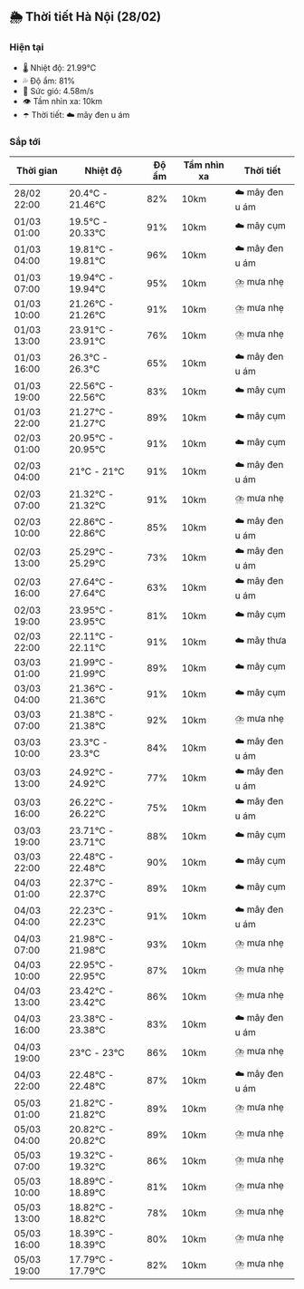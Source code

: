 ## 🌦️ Thời tiết Hà Nội (28/02)

### Hiện tại

- 🌡️ Nhiệt độ: 21.99℃
- 💦 Độ ẩm: 81%
- 💨 Sức gió: 4.58m/s
- 👁️ Tầm nhìn xa: 10km
- ☂️ Thời tiết: ☁️ mây đen u ám

### Sắp tới

| Thời gian | Nhiệt độ | Độ ẩm | Tầm nhìn xa | Thời tiết |
| --- | --- | --- | --- | --- |
| 28/02 22:00 | 20.4℃ - 21.46℃ | 82% | 10km | ☁️ mây đen u ám |
| 01/03 01:00 | 19.5℃ - 20.33℃ | 91% | 10km | ☁️ mây cụm |
| 01/03 04:00 | 19.81℃ - 19.81℃ | 96% | 10km | ☁️ mây đen u ám |
| 01/03 07:00 | 19.94℃ - 19.94℃ | 95% | 10km | ⛈️ mưa nhẹ |
| 01/03 10:00 | 21.26℃ - 21.26℃ | 91% | 10km | ⛈️ mưa nhẹ |
| 01/03 13:00 | 23.91℃ - 23.91℃ | 76% | 10km | ⛈️ mưa nhẹ |
| 01/03 16:00 | 26.3℃ - 26.3℃ | 65% | 10km | ☁️ mây đen u ám |
| 01/03 19:00 | 22.56℃ - 22.56℃ | 83% | 10km | ☁️ mây cụm |
| 01/03 22:00 | 21.27℃ - 21.27℃ | 89% | 10km | ☁️ mây cụm |
| 02/03 01:00 | 20.95℃ - 20.95℃ | 91% | 10km | ☁️ mây cụm |
| 02/03 04:00 | 21℃ - 21℃ | 91% | 10km | ☁️ mây đen u ám |
| 02/03 07:00 | 21.32℃ - 21.32℃ | 91% | 10km | ⛈️ mưa nhẹ |
| 02/03 10:00 | 22.86℃ - 22.86℃ | 85% | 10km | ☁️ mây đen u ám |
| 02/03 13:00 | 25.29℃ - 25.29℃ | 73% | 10km | ☁️ mây đen u ám |
| 02/03 16:00 | 27.64℃ - 27.64℃ | 63% | 10km | ☁️ mây đen u ám |
| 02/03 19:00 | 23.95℃ - 23.95℃ | 81% | 10km | ☁️ mây cụm |
| 02/03 22:00 | 22.11℃ - 22.11℃ | 91% | 10km | ☁️ mây thưa |
| 03/03 01:00 | 21.99℃ - 21.99℃ | 89% | 10km | ☁️ mây cụm |
| 03/03 04:00 | 21.36℃ - 21.36℃ | 91% | 10km | ☁️ mây cụm |
| 03/03 07:00 | 21.38℃ - 21.38℃ | 92% | 10km | ⛈️ mưa nhẹ |
| 03/03 10:00 | 23.3℃ - 23.3℃ | 84% | 10km | ☁️ mây đen u ám |
| 03/03 13:00 | 24.92℃ - 24.92℃ | 77% | 10km | ☁️ mây đen u ám |
| 03/03 16:00 | 26.22℃ - 26.22℃ | 75% | 10km | ☁️ mây đen u ám |
| 03/03 19:00 | 23.71℃ - 23.71℃ | 88% | 10km | ☁️ mây cụm |
| 03/03 22:00 | 22.48℃ - 22.48℃ | 90% | 10km | ☁️ mây cụm |
| 04/03 01:00 | 22.37℃ - 22.37℃ | 89% | 10km | ☁️ mây cụm |
| 04/03 04:00 | 22.23℃ - 22.23℃ | 91% | 10km | ☁️ mây đen u ám |
| 04/03 07:00 | 21.98℃ - 21.98℃ | 93% | 10km | ⛈️ mưa nhẹ |
| 04/03 10:00 | 22.95℃ - 22.95℃ | 87% | 10km | ⛈️ mưa nhẹ |
| 04/03 13:00 | 23.42℃ - 23.42℃ | 86% | 10km | ⛈️ mưa nhẹ |
| 04/03 16:00 | 23.38℃ - 23.38℃ | 83% | 10km | ☁️ mây đen u ám |
| 04/03 19:00 | 23℃ - 23℃ | 86% | 10km | ⛈️ mưa nhẹ |
| 04/03 22:00 | 22.48℃ - 22.48℃ | 87% | 10km | ☁️ mây đen u ám |
| 05/03 01:00 | 21.82℃ - 21.82℃ | 89% | 10km | ⛈️ mưa nhẹ |
| 05/03 04:00 | 20.82℃ - 20.82℃ | 89% | 10km | ⛈️ mưa nhẹ |
| 05/03 07:00 | 19.32℃ - 19.32℃ | 86% | 10km | ⛈️ mưa nhẹ |
| 05/03 10:00 | 18.89℃ - 18.89℃ | 81% | 10km | ⛈️ mưa nhẹ |
| 05/03 13:00 | 18.82℃ - 18.82℃ | 78% | 10km | ⛈️ mưa nhẹ |
| 05/03 16:00 | 18.39℃ - 18.39℃ | 80% | 10km | ⛈️ mưa nhẹ |
| 05/03 19:00 | 17.79℃ - 17.79℃ | 82% | 10km | ⛈️ mưa nhẹ |
